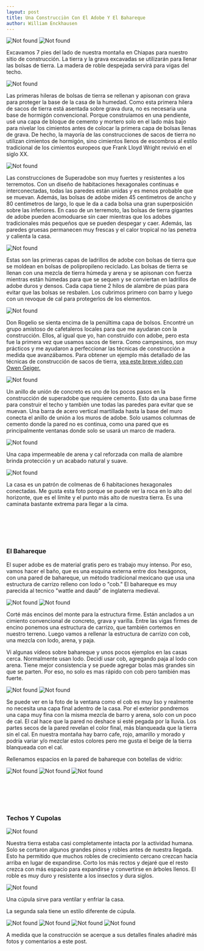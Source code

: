 ```yaml
---
layout: post
title: Una Construcciòn Con El Adobe Y El Bahareque
author: William Enckhausen
---
```

<img src="{{ 'assets/img/earth/arch.jpg' | relative_url }}" alt="Not found" />

<img src="{{ 'assets/img/earth/plan.jpg' | relative_url }}" alt="Not found" />

Excavamos 7 pies del lado de nuestra montaña en Chiapas para nuestro sitio de construcción. La tierra y la grava excavadas se utilizarán para llenar las bolsas de tierra. La madera de roble despejada servirá para vigas del techo.

<img src="{{ 'assets/img/earth/base.jpg' | relative_url }}" alt="Not found" />

Las primeras hileras de bolsas de tierra se rellenan y apisonan con grava para proteger la base de la casa de la humedad. Como esta primera hilera de sacos de tierra está asentada sobre grava dura, no es necesaria una base de hormigón convencional. Porque construíamos en una pendiente, usé una capa de bloque de cemento y mortero solo en el lado más bajo para nivelar los cimientos antes de colocar la primera capa de bolsas llenas de grava.  De hecho, la mayoría de las construcciones de sacos de tierra no utilizan cimientos de hormigón, sino cimientos llenos de escombros al estilo tradicional de los cimientos europeos que Frank Lloyd Wright revivió en el siglo XX.

<img src="{{ 'assets/img/earth/2rooms.jpg' | relative_url }}" alt="Not found" />

Las construcciones de Superadobe son muy fuertes y resistentes a los terremotos. Con un diseño de habitaciones hexagonales continuas e interconectadas, todas las paredes están unidas y es menos probable que se muevan. Además, las bolsas de adobe miden 45 centimetros de ancho y 80 centimetros de largo, lo que le da a cada bolsa una gran superposición sobre las inferiores.  En caso de un terremoto, las bolsas de tierra gigantes de adobe pueden acomoduarse sin caer mientras que los adobes tradicionales más pequeños que se pueden despegar y caer. Además, las paredes gruesas permanecen muy frescas y el calor tropical no las penetra y calienta la casa. 

<img src="{{ 'assets/img/earth/plaster.jpg' | relative_url }}" alt="Not found" />

Estas son las primeras capas de ladrillos de adobe con bolsas de tierra que se moldean en bolsas de polipropileno reciclado. Las bolsas de tierra se llenan con una mezcla de tierra húmeda y arena y se apisonan con fuerza mientras están húmedas para que se sequen y se conviertan en ladrillos de adobe duros y densos. Cada capa tiene 2 hilos de alambre de púas para evitar que las bolsas se resbalen. Los cubrimos primero con barro y luego con un revoque de cal para protegerlos de los elementos.

<img src="{{ 'assets/img/earth/rogelio.jpg' | relative_url }}" alt="Not found" />

Don Rogelio se sienta encima de la penúltima capa de bolsos. Encontré un grupo amistoso de cafetaleros locales para que me ayudaran con la construcción. Ellos, al igual que yo, han construido con adobe, pero esta fue la primera vez que usamos sacos de tierra. Como campesinos, son muy prácticos y me ayudaron a perfeccionar las técnicas de construcción a medida que avanzábamos.  Para obtener un ejemplo más detallado de las técnicas de construcción de sacos de tierra, [vea este breve video con Owen Geiger.](http://www.earthbagstructures.com/basics/stepbystep.htm)

<img src="{{ 'assets/img/earth/bond.jpg' | relative_url }}" alt="Not found" />

Un anillo de unión de concreto es uno de los pocos pasos en la construcción de superadobe que requiere cemento. Esto da una base firme para construir el techo y también une todas las paredes para evitar que se muevan. Una barra de acero vertical martillada hasta la base del muro conecta el anillo de unión a los muros de adobe.  Solo usamos columnas de cemento donde la pared no es continua, como una pared que es principalmente ventanas donde solo se usará un marco de madera. 

<img src="{{ 'assets/img/earth/plaster2.jpg' | relative_url }}" alt="Not found" />

Una capa impermeable de arena y cal reforzada con malla de alambre brinda protección y un acabado natural y suave.

<img src="{{ 'assets/img/casa.jpg' | relative_url }}" alt="Not found" />

La casa es un patrón de colmenas de 6 habitaciones hexagonales conectadas. Me gusta esta foto porque se puede ver la roca en lo alto del horizonte, que es el límite y el punto más alto de nuestra tierra. Es una caminata bastante extrema para llegar a la cima.

<br/><br/>
<br/><br/>
### El Bahareque

El super adobe es de material gratis pero es trabajo muy intenso. Por eso, vamos hacer el baño, que es una esquina externa entre dos hexágonos, con una pared de bahareque, un método tradicional mexicano que usa una estructura de carrizo relleno con lodo o "cob." El bahareque es muy parecida al tecnico "wattle and daub" de inglaterra medieval.
 
<img src="{{ 'assets/img/wall.jpg' | relative_url }}" alt="Not found" />

<img src="{{ 'assets/img/wall1.jpg' | relative_url }}" alt="Not found" />

Corté más encinos del monte para la estructura firme. Están anclados a un cimiento convencional de concreto, grava y varilla. Entre las vigas firmes de encino ponemos una estructura de carrizo, que también cortemos en nuestro terreno. Luego vamos a rellenar la estructura de carrizo con cob, una mezcla con lodo, arena, y paja. 

Vi algunas vídeos sobre bahareque y unos pocos ejemplos en las casas cerca. Normalmente usan lodo. Decidí usar cob, agregando paja al lodo con arena. Tiene mejor consistencia y se puede agregar bolas más grandes sin que se parten. Por eso, no solo es mas rápido con cob pero también mas fuerte. 

<img src="{{ 'assets/img/wall2.jpg' | relative_url }}" alt="Not found" />

<img src="{{ 'assets/img/wall3.jpg' | relative_url }}" alt="Not found" /> 
 
Se puede ver en la foto de la ventana como el cob es muy liso y realmente no necesita una capa final adentro de la casa. Por el exterior pondremos una capa muy fina con la misma mezcla de barro y arena, solo con un poco de cal. El cal hace que la pared no deshace si esté pegada por la lluvia. Los partes secos de la pared revelan el color final, más blanqueada que la tierra sin el cal. En nuestra montaña hay barro cafe, rojo, amarillo y morado y podría variar y/o mezclar estos colores pero me gusta el beige de la tierra blanqueada con el cal.

 
Rellenamos espacios en la pared de bahareque con botellas de vidrio:

<img src="{{ 'assets/img/earth/hojas.jpg' | relative_url }}" alt="Not found" /> <img src="{{ 'assets/img/earth/hexagonbottle.jpg' | relative_url }}" alt="Not found" /> <img src="{{ 'assets/img/earth/octagonbottle.jpg' | relative_url }}" alt="Not found" /> 

<br/><br/>
<br/><br/>

### Techos Y Cupolas

<img src="{{ 'assets/img/earth/sunrise.jpg' | relative_url }}" alt="Not found" />

Nuestra tierra estaba casi completamente intacta por la actividad humana. Solo se cortaron algunos grandes pinos y robles antes de nuestra llegada. Esto ha permitido que muchos robles de crecimiento cercano crezcan hacia arriba en lugar de expandirse. Corto los más rectos y dejaré que el resto crezca con más espacio para expandirse y convertirse en árboles llenos. El roble es muy duro y resistente a los insectos y dura siglos.

<img src="{{ 'assets/img/earth/cupola.jpg' | relative_url }}" alt="Not found" />

Una cúpula sirve para ventilar y enfriar la casa.

La segunda sala tiene un estilo diferente de cúpula.


<img src="{{ 'assets/img/earth/cupola2.jpg' | relative_url }}" alt="Not found" />


<img src="{{ 'assets/img/earth/cupola3.jpg' | relative_url }}" alt="Not found" />

<img src="{{ 'assets/img/earth/cupola4.jpg' | relative_url }}" alt="Not found" />

<img src="{{ 'assets/img/earth/cupola5.jpg' | relative_url }}" alt="Not found" />

A medida que la construcción se acerque a sus detalles finales añadiré más fotos y comentarios a este post.

 



